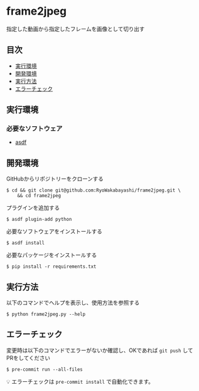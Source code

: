 # frame2jpeg

指定した動画から指定したフレームを画像として切り出す

## 目次

* [実行環境](#実行環境)
* [開発環境](#開発環境)
* [実行方法](#実行方法)
* [エラーチェック](#エラーチェック)

## 実行環境

### 必要なソフトウェア

* [asdf]

## 開発環境

GitHubからリポジトリーをクローンする

    $ cd && git clone git@github.com:RyoWakabayashi/frame2jpeg.git \
        && cd frame2jpeg

プラグインを追加する

    $ asdf plugin-add python

必要なソフトウェアをインストールする

    $ asdf install

必要なパッケージをインストールする

    $ pip install -r requirements.txt

## 実行方法

以下のコマンドでヘルプを表示し、使用方法を参照する

    $ python frame2jpeg.py --help

## エラーチェック

変更時は以下のコマンドでエラーがないか確認し、OKであれば `git push` してPRをしてください

    $ pre-commit run --all-files

💡 エラーチェックは `pre-commit install` で自動化できます。

[asdf]: https://github.com/asdf-vm/asdf

